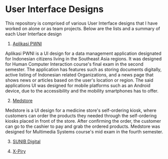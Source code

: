 # User Interface Designs

This repository is comprised of various User Interface designs that I have worked on alone or as team projects. Below are the lists and a summary of each User Interface design

1. [Aplikasi PWNI](https://github.com/rhe-naldy/user-interface-designs/blob/main/Aplikasi%20PWNI.md)

Aplikasi PWNI is a UI design for a data management application designated for Indonesian citizens living in the Southeast Asia regions. It was designed for Human Computer Interaction course's final exam in the second semester. The application has features such as storing documents digitally, active listing of Indonesian related Organizations, and a news page that shows news or articles based on the user's location or region. The said applications UI was designed for mobile platforms such as an Android device, due to the accessibility and the mobility smartphones has to offer.

2. [Medstore](https://github.com/rhe-naldy/user-interface-designs/blob/main/Medstore.md)

Medstore is a UI design for a medicine store's self-ordering kiosk, where customers can order the products they needed through the self-ordering kiosks placed in front of the store. After confirming the order, the customer can go to the cashier to pay and grab the ordered products. Medstore was designed for Multimedia Systems course's mid exam in the fourth semester.

3. [SUNIB Digital](https://github.com/rhe-naldy/user-interface-designs/blob/main/SUNIB%20Digital.md)




4. [X-Piry](https://github.com/rhe-naldy/user-interface-designs/blob/main/X-Piry.md)
